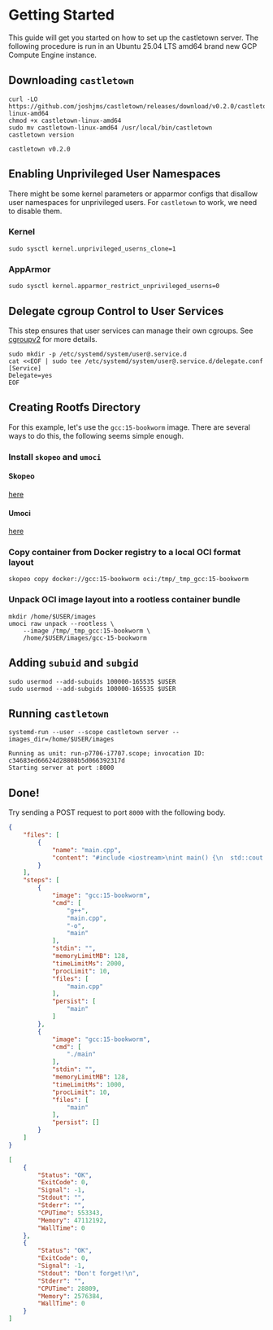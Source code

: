 # Getting Started

This guide will get you started on how to set up the castletown server. The following procedure is run in an Ubuntu 25.04 LTS amd64 brand new GCP Compute Engine instance.

## Downloading `castletown`

```shell
curl -LO https://github.com/joshjms/castletown/releases/download/v0.2.0/castletown-linux-amd64
chmod +x castletown-linux-amd64
sudo mv castletown-linux-amd64 /usr/local/bin/castletown
castletown version
```

```
castletown v0.2.0
```

## Enabling Unprivileged User Namespaces

There might be some kernel parameters or apparmor configs that disallow user namespaces for unprivileged users. For `castletown` to work, we need to disable them.

### Kernel

```shell
sudo sysctl kernel.unprivileged_userns_clone=1
```

### AppArmor

```shell
sudo sysctl kernel.apparmor_restrict_unprivileged_userns=0
```

## Delegate cgroup Control to User Services

This step ensures that user services can manage their own cgroups. See [cgroupv2](https://docs.kernel.org/admin-guide/cgroup-v2.html#delegation) for more details.

```shell
sudo mkdir -p /etc/systemd/system/user@.service.d
cat <<EOF | sudo tee /etc/systemd/system/user@.service.d/delegate.conf
[Service]
Delegate=yes
EOF
```

## Creating Rootfs Directory

For this example, let's use the `gcc:15-bookworm` image. There are several ways to do this, the following seems simple enough.

### Install `skopeo` and `umoci`

#### Skopeo

[here](https://github.com/containers/skopeo)

#### Umoci

[here](https://umo.ci/)

### Copy container from Docker registry to a local OCI format layout

```shell
skopeo copy docker://gcc:15-bookworm oci:/tmp/_tmp_gcc:15-bookworm
```

### Unpack OCI image layout into a rootless container bundle

```shell
mkdir /home/$USER/images
umoci raw unpack --rootless \
    --image /tmp/_tmp_gcc:15-bookworm \
    /home/$USER/images/gcc-15-bookworm
```

## Adding `subuid` and `subgid`

```shell
sudo usermod --add-subuids 100000-165535 $USER
sudo usermod --add-subgids 100000-165535 $USER
```

## Running `castletown`

```shell
systemd-run --user --scope castletown server --images_dir=/home/$USER/images
```

```shell
Running as unit: run-p7706-i7707.scope; invocation ID: c34683ed66624d28808b5d066392317d
Starting server at port :8000
```

## Done!

Try sending a POST request to port `8000` with the following body.

```json
{
    "files": [
        {
            "name": "main.cpp",
            "content": "#include <iostream>\nint main() {\n  std::cout << \"Don't forget!\" << std::endl;\n  return 0;\n}"
        }
    ],
    "steps": [
        {
            "image": "gcc:15-bookworm",
            "cmd": [
                "g++",
                "main.cpp",
                "-o",
                "main"
            ],
            "stdin": "",
            "memoryLimitMB": 128,
            "timeLimitMs": 2000,
            "procLimit": 10,
            "files": [
                "main.cpp"
            ],
            "persist": [
                "main"
            ]
        },
        {
            "image": "gcc:15-bookworm",
            "cmd": [
                "./main"
            ],
            "stdin": "",
            "memoryLimitMB": 128,
            "timeLimitMs": 1000,
            "procLimit": 10,
            "files": [
                "main"
            ],
            "persist": []
        }
    ]
}
```

```json
[
    {
        "Status": "OK",
        "ExitCode": 0,
        "Signal": -1,
        "Stdout": "",
        "Stderr": "",
        "CPUTime": 553343,
        "Memory": 47112192,
        "WallTime": 0
    },
    {
        "Status": "OK",
        "ExitCode": 0,
        "Signal": -1,
        "Stdout": "Don't forget!\n",
        "Stderr": "",
        "CPUTime": 28809,
        "Memory": 2576384,
        "WallTime": 0
    }
]
```
